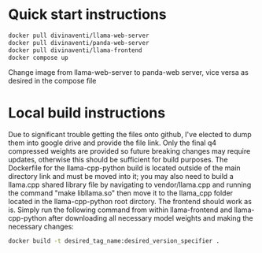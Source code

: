 # Quick start instructions

```bash
docker pull divinaventi/llama-web-server
docker pull divinaventi/panda-web-server
docker pull divinaventi/llama-frontend
docker compose up
```

Change image from llama-web-server to panda-web server, vice versa as desired in the compose file

# Local build instructions
Due to significant trouble getting the files onto github, I've elected to dump them into google drive and provide the file link. Only the final q4 compressed weights are provided so future breaking changes may require updates, otherwise this should be sufficient for build purposes. The Dockerfile for the llama-cpp-python build is located outside of the main directory link and must be moved into it; you may also need to build a llama.cpp shared library file by navigating to vendor/llama.cpp and running the command "make libllama.so" then move it to the llama_cpp folder located in the llama-cpp-python root dirctory. The frontend should work as is. Simply run the following command from within llama-frontend and llama-cpp-python after downloading all necessary model weights and making the necessary changes:

```bash
docker build -t desired_tag_name:desired_version_specifier .
```

